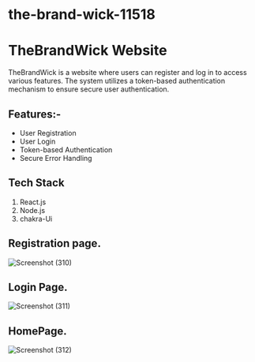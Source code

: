# the-brand-wick-11518

# TheBrandWick Website

TheBrandWick is a website where users can register and log in to access various features. The system utilizes a token-based authentication mechanism to ensure secure user authentication.

## Features:-

- User Registration
- User Login
- Token-based Authentication
- Secure Error Handling


##  Tech Stack
1. React.js
2. Node.js
3. chakra-Ui

## Registration page.
![Screenshot (310)](https://github.com/shaharyaaransari/the-brand-wick-11518/assets/113225294/ad3723be-47b8-4269-8a69-c215aa99de7e)
## Login Page.
![Screenshot (311)](https://github.com/shaharyaaransari/the-brand-wick-11518/assets/113225294/a13e6bf5-8cc5-426a-9004-b76d238727dc)
## HomePage.
![Screenshot (312)](https://github.com/shaharyaaransari/the-brand-wick-11518/assets/113225294/543564fc-b545-449e-9d35-b026f64a0438)


   
